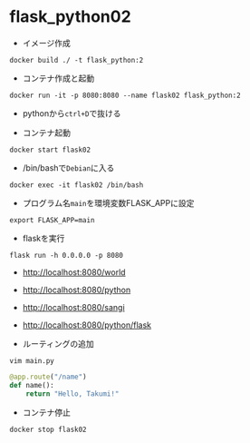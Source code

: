 # flask_python02

- イメージ作成

```shell
docker build ./ -t flask_python:2
```

- コンテナ作成と起動

```shell
docker run -it -p 8080:8080 --name flask02 flask_python:2
```

- pythonから`ctrl+D`で抜ける

- コンテナ起動

```shell
docker start flask02
```

- /bin/bashで`Debian`に入る

```shell
docker exec -it flask02 /bin/bash
```

- プログラム名`main`を環境変数FLASK_APPに設定

```shell
export FLASK_APP=main
```

- flaskを実行

```shell
flask run -h 0.0.0.0 -p 8080
```

- <http://localhost:8080/world>

- <http://localhost:8080/python>

- <http://localhost:8080/sangi>

- <http://localhost:8080/python/flask>

- ルーティングの追加

```shell
vim main.py
```

```python
@app.route("/name")
def name():
    return "Hello, Takumi!"
```

- コンテナ停止

```shell
docker stop flask02
```
